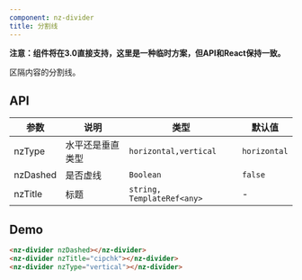 ```yaml
---
component: nz-divider
title: 分割线
---
```


**注意：组件将在3.0直接支持，这里是一种临时方案，但API和React保持一致。**

区隔内容的分割线。

## API

参数 | 说明 | 类型 | 默认值
----|------|-----|------
nzType | 水平还是垂直类型  | `horizontal,vertical` | `horizontal`
nzDashed | 是否虚线 | `Boolean` | `false`
nzTitle | 标题 | `string, TemplateRef<any>` | -

## Demo

```html
<nz-divider nzDashed></nz-divider>
<nz-divider nzTitle="cipchk"></nz-divider>
<nz-divider nzType="vertical"></nz-divider>
```
